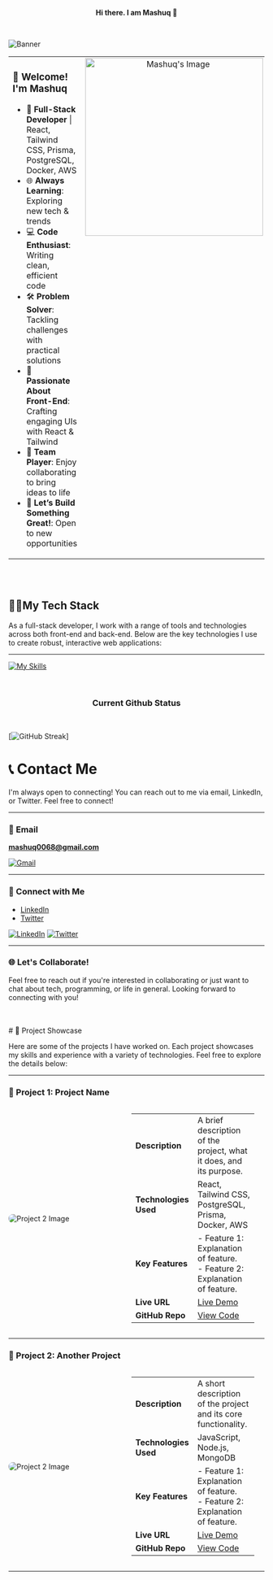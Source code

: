 
 <p align="center">
  <strong>Hi there. I am Mashuq 👋</strong>
</p>
<br/>

![Banner](https://i.ibb.co.com/r48Jf0p/mashuq0068-gmail-com.png)


<table style="border: none; width: 100%;">
  <tr>
    <td style="width: 70%;border: none; vertical-align: top;">
      <h3>👋 <strong>Welcome!</strong> I'm Mashuq</h3>
      <ul>
        <li>🚀 <strong>Full-Stack Developer</strong> | React, Tailwind CSS, Prisma, PostgreSQL, Docker, AWS</li>
        <li>🌐 <strong>Always Learning</strong>: Exploring new tech & trends</li>
        <li>💻 <strong>Code Enthusiast</strong>: Writing clean, efficient code</li>
        <li>🛠️ <strong>Problem Solver</strong>: Tackling challenges with practical solutions</li>
        <li>🚀 <strong>Passionate About Front-End</strong>: Crafting engaging UIs with React & Tailwind</li>
        <li>👥 <strong>Team Player</strong>: Enjoy collaborating to bring ideas to life</li>
        <li>🎯 <strong>Let’s Build Something Great!</strong>: Open to new opportunities</li>
      </ul>
    </td>
    <td style="width: 30%; border: none;vertical-align: top; text-align: center;">
      <img src="https://i.ibb.co/F0Wrb1G/Graphic-workstation.gif" alt="Mashuq's Image" style="width: 350px; height: auto;">
    </td>
  </tr>
</table>




 <br/>
 <br/>
 
## 👨‍💻My Tech Stack
As a full-stack developer, I work with a range of tools and technologies across both front-end  and back-end. Below are the key technologies I use to create robust, interactive web applications:

---


[![My Skills](https://skillicons.dev/icons?i=js,ts,html,css,tailwind,bootstrap,react,nextjs,nodejs,express,mongodb,postgresql,prisma,docker,aws)](https://skillicons.dev)



<p align="center">
 <br/>
 <h3 align="center"> <strong>Current Github Status</strong></h3>
 <br/>
</p>

[![GitHub Streak](https://github-readme-streak-stats.herokuapp.com?user=mashuq0068&theme=prussian&hide_border=true&exclude_days=Sun%2CMon%2CTue%2CWed%2CThu%2CFri%2CSat&card_width=1000)]
# 📞 Contact Me

I'm always open to connecting! You can reach out to me via email, LinkedIn, or Twitter. Feel free to connect!

---

### 📧 Email
[**mashuq0068@gmail.com**](mailto:mashuq0068@gmail.com)

[![Gmail](https://img.shields.io/badge/Gmail-mashuq0068%40gmail.com-red?style=for-the-badge&logo=gmail&labelColor=302D41)](mailto:mashuq0068@gmail.com)

---

### 💼 Connect with Me
- [LinkedIn](https://www.linkedin.com/in/md-mashuqur-rahman-3aaab8260/)
- [Twitter](https://twitter.com/mashuq0068)

[![LinkedIn](https://img.shields.io/badge/LinkedIn-Md%20Mashuqur%20Rahman-blue?style=for-the-badge&logo=linkedin&labelColor=302D41)](https://www.linkedin.com/in/md-mashuqur-rahman-3aaab8260/)
[![Twitter](https://img.shields.io/badge/Twitter-%40mashuq0068-blue?style=for-the-badge&logo=twitter&labelColor=302D41)](https://twitter.com/mashuq0068)

---

### 🌐 Let's Collaborate!
Feel free to reach out if you're interested in collaborating or just want to chat about tech, programming, or life in general. Looking forward to connecting with you!



<br/>
<br/>
# 🚀 Project Showcase

Here are some of the projects I have worked on. Each project showcases my skills and experience with a variety of technologies. Feel free to explore the details below:

---

### 📂 Project 1: **Project Name**

<div style="display: flex; justify-content: space-between; align-items: center;">
 <div style="flex: 1;">
    <img src="https://i.ibb.co.com/LPDSKSF/bike.png" alt="Project 2 Image" style="max-width: 100%; height: auto; border-radius: 8px;">
  </div>
  <div style="flex: 1; padding-right: 20px;">
    <table>
      <tr><td><strong>Description</strong></td><td>A brief description of the project, what it does, and its purpose.</td></tr>
      <tr><td><strong>Technologies Used</strong></td><td>React, Tailwind CSS, PostgreSQL, Prisma, Docker, AWS</td></tr>
      <tr><td><strong>Key Features</strong></td><td>- Feature 1: Explanation of feature. <br> - Feature 2: Explanation of feature.</td></tr>
      <tr><td><strong>Live URL</strong></td><td><a href="https://example.com" target="_blank">Live Demo</a></td></tr>
      <tr><td><strong>GitHub Repo</strong></td><td><a href="https://github.com/your-username/project-repo" target="_blank">View Code</a></td></tr>
    </table>
  </div>
  
</div>

---

### 📂 Project 2: **Another Project**

<div style="display: flex; justify-content: space-between; align-items: center;">
 <div style="flex: 1;">
    <img src="https://i.ibb.co.com/LPDSKSF/bike.png" alt="Project 2 Image" style="max-width: 100%; height: auto; border-radius: 8px;">
  </div>
  <div style="flex: 1; padding-right: 20px;">
    <table>
      <tr><td><strong>Description</strong></td><td>A short description of the project and its core functionality.</td></tr>
      <tr><td><strong>Technologies Used</strong></td><td>JavaScript, Node.js, MongoDB</td></tr>
      <tr><td><strong>Key Features</strong></td><td>- Feature 1: Explanation of feature. <br> - Feature 2: Explanation of feature.</td></tr>
      <tr><td><strong>Live URL</strong></td><td><a href="https://another-example.com" target="_blank">Live Demo</a></td></tr>
      <tr><td><strong>GitHub Repo</strong></td><td><a href="https://github.com/your-username/another-project" target="_blank">View Code</a></td></tr>
    </table>
  </div>
  
</div>

---







